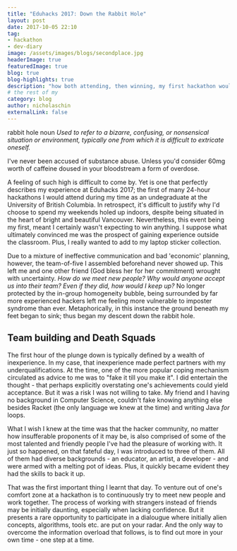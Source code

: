 ```yaml
---
title: "Eduhacks 2017: Down the Rabbit Hole"
layout: post
date: 2017-10-05 22:10
tag:
- hackathon
- dev-diary
image: /assets/images/blogs/secondplace.jpg
headerImage: true
featuredImage: true
blog: true 
blog-highlights: true
description: "how both attending, then winning, my first hackathon would set the tone of my studenthood"
# the rest of my
category: blog
author: nicholaschin
externalLink: false
---
```


rabbit hole 
noun 
*Used to refer to a bizarre, confusing, or nonsensical situation or environment, typically one from which it is difficult to extricate oneself.*

I've never been accused of substance abuse. Unless you'd consider 60mg worth of caffeine doused in your bloodstream a form of overdose.

A feeling of such high is difficult to come by. Yet is one that perfectly describes my experience at Eduhacks 2017; the first of many 24-hour hackathons I would attend during my time as an undegraduate at the University of British Columbia. In retrospect, it's difficult to justify why I'd choose to spend my weekends holed up indoors, despite being situated in the heart of bright and beautiful Vancouver. Nevertheless, this event being my first, meant I certainly wasn't expecting to win anything. I suppose what ultimately convinced me was the prospect of gaining experience outside the classroom. Plus, I really wanted to add to my laptop sticker collection.

Due to a mixture of ineffective communication and bad 'economic' planning, however, the team-of-five I assembled beforehand never showed up. This left me and one other friend (God bless her for her commitment) wrought with uncertainty. *How do we meet new people? Why would anyone accept us into their team? Even if they did, how would I keep up?* No longer protected by the in-group homogeneity bubble, being surrounded by far more experienced hackers left me feeling more vulnerable to imposter syndrome than ever. Metaphorically, in this instance the ground beneath my feet began to sink; thus began my descent down the rabbit hole.

## Team building and Death Squads

The first hour of the plunge down is typically defined by a wealth of inexperience. In my case, that inexperience made perfect partners with my underqualifications.  At the time, one of the more popular coping mechanism circulated as advice to me was to "fake it till you make it". I did entertain the thought - that perhaps explicitly overstating one's achievements could yield acceptance. But it was a risk I was not willing to take. My friend and I having no background in Computer Science, couldn't fake knowing anything else besides Racket (the only language we knew at the time) and writing Java *for* loops.

What I wish I knew at the time was that the hacker community, no matter how insufferable proponents of it may be, is also comprised of some of the most talented and friendly people I've had the pleasure of working with. It just so happened, on that fateful day, I was introduced to three of them. All of them had diverse backgrounds - an educator, an artist, a developer - and were armed with a melting pot of ideas. Plus, it quickly became evident they had the skills to back it up. 

That was the first important thing I learnt that day. To venture out of one's comfort zone at a hackathon is to continuously try to meet new people and work together. The process of working with strangers instead of friends may be initially daunting, especially when lacking confidence. But it presents a rare opportunity to participate in a dialougue where initially alien concepts, algorithms, tools etc. are put on your radar. And the only way to overcome the information overload that follows, is to find out more in your own time - one step at a time.


<!-- 

But in the moment, ain't got no time for games, CODE AND FIGURE IT OUT NOW! 

It's
It forced me out of my comfort zone; daunted by the expansive horizons, and what I know now is insignificant to how much there is out there. (no matter how many times I attend hackathons and grow, there's always still something I don't know)
Nor should the process be conditional; no matter one's level of experience, there are always things that can be learnt by speaking to others.

The solution: next part = working on it

## Learn fast or die slow 

the dopamine 

## Learn from where?

## Expecting to win (skills =/= ideas)

## The thing about rabbit holes
- what is a rabbit hole
- why did I go down the rabbit hole
- winning was nice, but over the countless hackathons I've learnt: perserverence, you can always be better, you win you lose, can be a waste of time if you're not careful. But it's about putting yourself out there and doing all of the above (learning, inspiring, developing, networking) 
- SHOW ALL OTHER HACKATHONS YOU DIDN'T WIN BUT HAD FUN (YOU GROW IN EACH ONE)

- meeting people, absorbing so much (knowledge transfer), recruiters, mentorship 

- How do people know so much. Where do they learn all this? (not in the classroom, through sheer effort, willpower, and late nights)
- The rabbit hole I refer to is the time spent and madness dedicated to figure out problems, stick with code. Not just get good at algorithms and class stuff, learn to use libraries, frameworks. Self taught
- The need to know, the desire to succeed
- The never ending learning cycle 

- Realistic expectaions - the rush of winning is rare (idea x skills) - winning ideas, no matter how good a developer you are 

- The thing about rabbit holes https://hackernoon.com/the-thing-about-rabbit-holes-201402f77873 

- And no matter how much you learn. There's always more. The constant learning cycle is essential to staying viable. 
The Constant Learning Cycle of a Web Developer 


Now the world of industry is a complete different beast, but as long as you approach things with the same growth-mindset and a continuous desire to learn (as described in this blog), you're all good to go.  -->